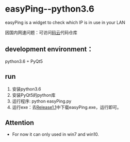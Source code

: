 # easyPing--python3.6
easyPing is a widget to check which IP is in use in your LAN

因国内网速问题：可访问[码云](https://gitee.com/luckyDL/easyPing--python3.6)代码仓库

## development environment：
   python3.6 + PyQt5

## run
1. 安装python3.6
2. 安装PyQt5的python库
3. 运行程序: python easyPing.py
4. 运行exe：去[Release1.1](https://github.com/LuckyDL/easyPing--python3.6/releases/tag/V1.1)中下载easyPing.exe，运行即可。

## Attention
   * For now it can only used in win7 and win10.
